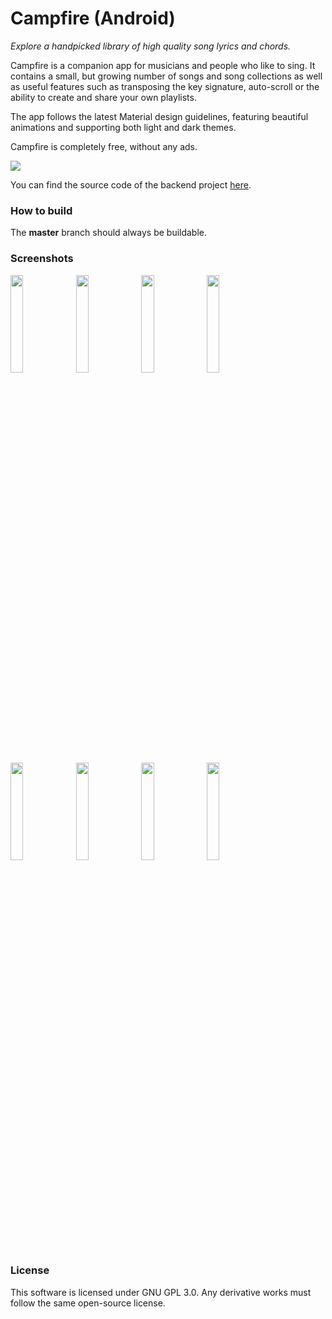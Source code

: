 # Campfire (Android)
*Explore a handpicked library of high quality song lyrics and chords.*

Campfire is a companion app for musicians and people who like to sing. It contains a small, but growing number of songs and song collections as well as useful features such as transposing the key signature, auto-scroll or the ability to create and share your own playlists.

The app follows the latest Material design guidelines, featuring beautiful animations and supporting both light and dark themes. 

Campfire is completely free, without any ads.

[<img src="https://play.google.com/intl/en_us/badges/images/badge_new.png" />](https://play.google.com/store/apps/details?id=com.pandulapeter.campfire)

You can find the source code of the backend project [here](https://github.com/pandulapeter/campfire-backend).

### How to build
The **master** branch should always be buildable.

### Screenshots
<img src="screenshots/01.png" width="20%" /> <img src="screenshots/02.png" width="20%" />
<img src="screenshots/03.png" width="20%" /> <img src="screenshots/04.png" width="20%" />
<img src="screenshots/05.png" width="20%" /> <img src="screenshots/06.png" width="20%" />
<img src="screenshots/07.png" width="20%" /> <img src="screenshots/08.png" width="20%" />

### License
This software is licensed under GNU GPL 3.0. Any derivative works must follow the same open-source license. 